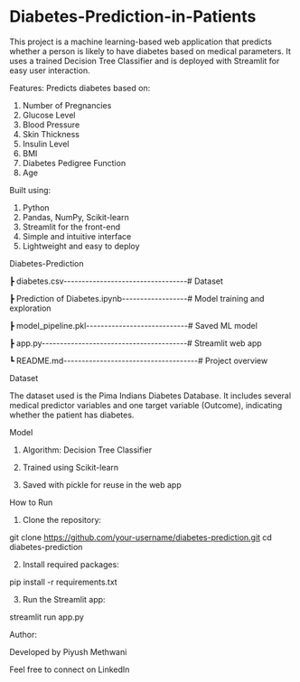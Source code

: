 # Diabetes-Prediction-in-Patients
This project is a machine learning-based web application that predicts whether a person is likely to have diabetes based on medical parameters. It uses a trained Decision Tree Classifier and is deployed with Streamlit for easy user interaction.

Features:
 Predicts diabetes based on:
 1. Number of Pregnancies
 2. Glucose Level
 3. Blood Pressure
 4. Skin Thickness
 5. Insulin Level
 6. BMI
 7. Diabetes Pedigree Function
 8. Age

Built using:

1. Python
2. Pandas, NumPy, Scikit-learn
3. Streamlit for the front-end
4. Simple and intuitive interface
5. Lightweight and easy to deploy

Diabetes-Prediction

┣ diabetes.csv----------------------------------# Dataset

┣ Prediction of Diabetes.ipynb------------------# Model training and exploration

┣ model_pipeline.pkl----------------------------# Saved ML model

┣ app.py----------------------------------------# Streamlit web app

┗ README.md-------------------------------------# Project overview

Dataset

The dataset used is the Pima Indians Diabetes Database. It includes several medical predictor variables and one target variable (Outcome), indicating whether the patient has diabetes.

Model
1.  Algorithm: Decision Tree Classifier

2. Trained using Scikit-learn

3. Saved with pickle for reuse in the web app

How to Run
1. Clone the repository:

git clone https://github.com/your-username/diabetes-prediction.git
cd diabetes-prediction

2. Install required packages:

pip install -r requirements.txt

3. Run the Streamlit app:

streamlit run app.py

Author:

Developed by Piyush Methwani

Feel free to connect on LinkedIn 
